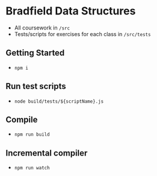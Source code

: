 # Bradfield Data Structures
- All coursework in `/src`
- Tests/scripts for exercises for each class in `/src/tests`

## Getting Started
- `npm i`

## Run test scripts
- `node build/tests/${scriptName}.js`

## Compile
- `npm run build`

## Incremental compiler
- `npm run watch`
